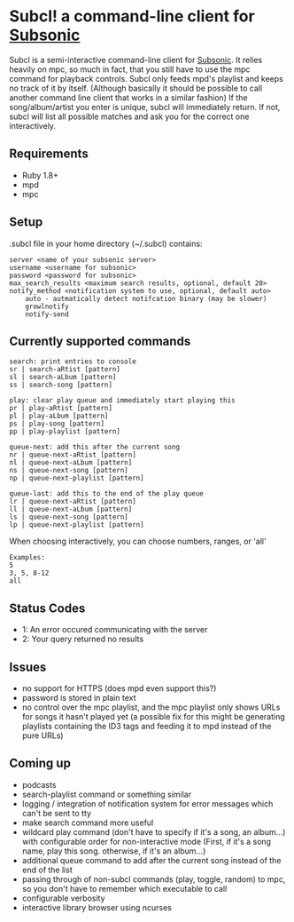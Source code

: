 Subcl! a command-line client for [Subsonic][sub]
==================================================

Subcl is a semi-interactive command-line client for [Subsonic][sub]. It relies
heavily on mpc, so much in fact, that you still have to use the mpc command for
playback controls. Subcl only feeds mpd's playlist and keeps no track of it by
itself. (Although basically it should be possible to call another command line
		client that works in a similar fashion) If the song/album/artist you enter
is unique, subcl will immediately return. If not, subcl will list all possible
matches and ask you for the correct one interactively.

Requirements
------------
- Ruby 1.8+
- mpd
- mpc

Setup
-----
.subcl file in your home directory (~/.subcl) contains:

	server <name of your subsonic server>
	username <username for subsonic>
	password <password for subsonic>
	max_search_results <maximum search results, optional, default 20>
	notify_method <notification system to use, optional, default auto>
		auto - autmatically detect notifcation binary (may be slower)
		growlnotify
		notify-send

Currently supported commands
----------------------------
	search: print entries to console
	sr | search-aRtist [pattern]
	sl | search-aLbum [pattern]
	ss | search-song [pattern]

	play: clear play queue and immediately start playing this
	pr | play-aRtist [pattern]
	pl | play-aLbum [pattern]
	ps | play-song [pattern]
	pp | play-playlist [pattern]

	queue-next: add this after the current song
	nr | queue-next-aRtist [pattern]
	nl | queue-next-aLbum [pattern]
	ns | queue-next-song [pattern]
	np | queue-next-playlist [pattern]

	queue-last: add this to the end of the play queue
	lr | queue-next-aRtist [pattern]
	ll | queue-next-aLbum [pattern]
	ls | queue-next-song [pattern]
	lp | queue-next-playlist [pattern]

When choosing interactively, you can choose numbers, ranges, or 'all'

	Examples:
	5
	3, 5, 8-12
	all

Status Codes
------------
- 1: An error occured communicating with the server
- 2: Your query returned no results

Issues
------
- no support for HTTPS (does mpd even support this?)
- password is stored in plain text
- no control over the mpc playlist, and the mpc playlist only shows URLs for
	songs it hasn't played yet (a possible fix for this might be generating
			playlists containing the ID3 tags and feeding it to mpd instead of the
			pure URLs)

Coming up
---------
- podcasts
- search-playlist command or something similar
- logging / integration of notification system for error messages which can't be
	sent to tty
- make search command more useful
- wildcard play command (don't have to specify if it's a song, an album...)
	with configurable order for non-interactive mode (First, if it's a song name,
			play this song. otherwise, if it's an album...)
- additional queue command to add after the current song instead of the end of
	the list
- passing through of non-subcl commands (play, toggle, random) to mpc, so you
	don't have to remember which executable to call
- configurable verbosity
- interactive library browser using ncurses

[sub]: http://subsonic.org
